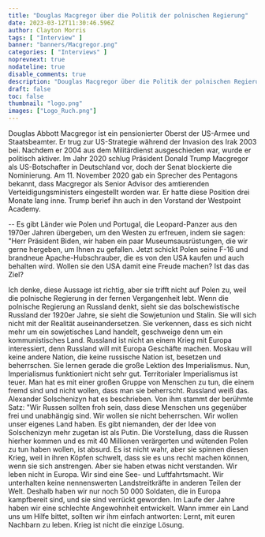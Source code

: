 ```yaml
---
title: "Douglas Macgregor über die Politik der polnischen Regierung"
date: 2023-03-12T11:30:46.596Z
author: Clayton Morris
tags: [ "Interview" ]
banner: "banners/Macgregor.png"
categories: [ "Interviews" ]
noprevnext: true
nodateline: true
disable_comments: true
description: "Douglas Macgregor über die Politik der polnischen Regierung."
draft: false
toc: false
thumbnail: "logo.png"
images: ["Logo_Ruch.png"]
---
```

Douglas Abbott Macgregor ist ein pensionierter Oberst der US-Armee und Staatsbeamter. Er trug zur US-Strategie während der Invasion des Irak 2003 bei. Nachdem er 2004 aus dem Militärdienst ausgeschieden war, wurde er politisch aktiver. Im Jahr 2020 schlug Präsident Donald Trump Macgregor als US-Botschafter in Deutschland vor, doch der Senat blockierte die Nominierung. Am 11. November 2020 gab ein Sprecher des Pentagons bekannt, dass Macgregor als Senior Advisor des amtierenden Verteidigungsministers eingestellt worden war. Er hatte diese Position drei Monate lang inne. Trump berief ihn auch in den Vorstand der Westpoint Academy.


-- Es gibt Länder wie Polen und Portugal, die Leopard-Panzer aus den 1970er Jahren übergeben, um den Westen zu erfreuen, indem sie sagen: "Herr Präsident Biden, wir haben ein paar Museumsausrüstungen, die wir gerne hergeben, um Ihnen zu gefallen. Jetzt schickt Polen seine F-16 und brandneue Apache-Hubschrauber, die es von den USA kaufen und auch behalten wird. Wollen sie den USA damit eine Freude machen? Ist das das Ziel?


Ich denke, diese Aussage ist richtig, aber sie trifft nicht auf Polen zu, weil die polnische Regierung in der fernen Vergangenheit lebt. Wenn die polnische Regierung an Russland denkt, sieht sie das bolschewistische Russland der 1920er Jahre, sie sieht die Sowjetunion und Stalin. Sie will sich nicht mit der Realität auseinandersetzen. Sie verkennen, dass es sich nicht mehr um ein sowjetisches Land handelt, geschweige denn um ein kommunistisches Land. Russland ist nicht an einem Krieg mit Europa interessiert, denn Russland will mit Europa Geschäfte machen. Moskau will keine andere Nation, die keine russische Nation ist, besetzen und beherrschen. Sie lernen gerade die große Lektion des Imperialismus. Nun, Imperialismus funktioniert nicht sehr gut. Territorialer Imperialismus ist teuer. Man hat es mit einer großen Gruppe von Menschen zu tun, die einem fremd sind und nicht wollen, dass man sie beherrscht. Russland weiß das. Alexander Solschenizyn hat es beschrieben. Von ihm stammt der berühmte Satz: "Wir Russen sollten froh sein, dass diese Menschen uns gegenüber frei und unabhängig sind. Wir wollen sie nicht beherrschen. Wir wollen unser eigenes Land haben. Es gibt niemanden, der der Idee von Solschenizyn mehr zugetan ist als Putin. Die Vorstellung, dass die Russen hierher kommen und es mit 40 Millionen verärgerten und wütenden Polen zu tun haben wollen, ist absurd. Es ist nicht wahr, aber sie spinnen diesen Krieg, weil in ihren Köpfen schwelt, dass sie es uns recht machen können, wenn sie sich anstrengen. Aber sie haben etwas nicht verstanden. Wir leben nicht in Europa. Wir sind eine See- und Luftfahrtsmacht. Wir unterhalten keine nennenswerten Landstreitkräfte in anderen Teilen der Welt. Deshalb haben wir nur noch 50 000 Soldaten, die in Europa kampfbereit sind, und sie sind verrückt geworden. Im Laufe der Jahre haben wir eine schlechte Angewohnheit entwickelt. Wann immer ein Land uns um Hilfe bittet, sollten wir ihm einfach antworten: Lernt, mit euren Nachbarn zu leben. Krieg ist nicht die einzige Lösung.
